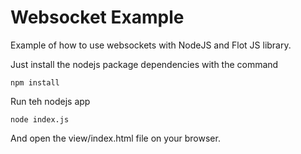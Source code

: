 Websocket Example
=================

Example of how to use websockets with NodeJS and Flot JS library.

Just install the nodejs package dependencies with the command

<code>npm install</code>

Run teh nodejs app

<code>node index.js</code>

And open the view/index.html file on your browser.
